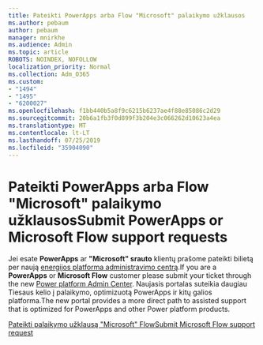 ```yaml
---
title: Pateikti PowerApps arba Flow "Microsoft" palaikymo užklausos
ms.author: pebaum
author: pebaum
manager: mnirkhe
ms.audience: Admin
ms.topic: article
ROBOTS: NOINDEX, NOFOLLOW
localization_priority: Normal
ms.collection: Adm_O365
ms.custom:
- "1494"
- "1495"
- "6200027"
ms.openlocfilehash: f1bb440b5a8f9c6215b6237ae4f88e85086c2d29
ms.sourcegitcommit: 20b6a1fb3f0d899f3b204e3c066262d10623a4ea
ms.translationtype: MT
ms.contentlocale: lt-LT
ms.lasthandoff: 07/25/2019
ms.locfileid: "35904090"
---
```

# <a name="submit-powerapps-or-microsoft-flow-support-requests"></a><span data-ttu-id="d8393-102">Pateikti PowerApps arba Flow "Microsoft" palaikymo užklausos</span><span class="sxs-lookup"><span data-stu-id="d8393-102">Submit PowerApps or Microsoft Flow support requests</span></span>

<span data-ttu-id="d8393-103">Jei esate **PowerApps** ar **"Microsoft" srauto** klientų prašome pateikti bilietą per naują [energijos platforma administravimo centrą](https://admin.powerplatform.microsoft.com/support?newTicket&product=15819).</span><span class="sxs-lookup"><span data-stu-id="d8393-103">If you are a **PowerApps** or **Microsoft Flow** customer please submit your ticket through the new [Power platform Admin Center](https://admin.powerplatform.microsoft.com/support?newTicket&product=15819).</span></span> <span data-ttu-id="d8393-104">Naujasis portalas suteikia daugiau Tiesaus kelio į palaikymo, optimizuotą PowerApps ir kitų galios platforma.</span><span class="sxs-lookup"><span data-stu-id="d8393-104">The new portal provides a more direct path to assisted support that is optimized for PowerApps and other Power platform products.</span></span>

[<span data-ttu-id="d8393-105">Pateikti palaikymo užklausą "Microsoft" Flow</span><span class="sxs-lookup"><span data-stu-id="d8393-105">Submit Microsoft Flow support request</span></span>](https://admin.powerplatform.microsoft.com/support?newTicket&product=Flow)